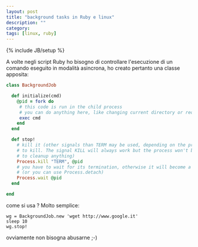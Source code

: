 ```yaml
---
layout: post
title: "background tasks in Ruby e linux"
description: ""
category:
tags: [linux, ruby]
---
```

{% include JB/setup %}

A volte negli script Ruby ho bisogno di controllare l'esecuzione di un comando eseguito in modalità asincrona, ho creato pertanto una classe apposita:

<!---
<script src="https://gist.github.com/4017156.js"> </script>
-->

```ruby
class BackgroundJob

  def initialize(cmd)
    @pid = fork do
     # this code is run in the child process
     # you can do anything here, like changing current directory or reopening STDOUT
     exec cmd
    end
  end

  def stop!
    # kill it (other signals than TERM may be used, depending on the program you want
    # to kill. The signal KILL will always work but the process won't be allowed
    # to cleanup anything)
    Process.kill "TERM", @pid
    # you have to wait for its termination, otherwise it will become a zombie process
    # (or you can use Process.detach)
    Process.wait @pid
  end

end
```

come si usa ? Molto semplice:

    wg = BackgroundJob.new 'wget http://www.google.it'
    sleep 10
    wg.stop!

ovviamente non bisogna abusarne ;-)
